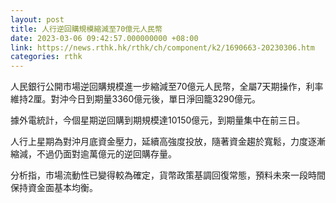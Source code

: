 ```yaml
---
layout: post
title: 人行逆回購規模縮減至70億元人民幣
date: 2023-03-06 09:42:57.000000000 +08:00
link: https://news.rthk.hk/rthk/ch/component/k2/1690663-20230306.htm
categories: rthk
---
```


人民銀行公開市場逆回購規模進一步縮減至70億元人民幣，全屬7天期操作，利率維持2厘。對沖今日到期量3360億元後，單日淨回籠3290億元。

據外電統計，今個星期逆回購到期規模達10150億元，到期量集中在前三日。

人行上星期為對沖月底資金壓力，延續高強度投放，隨著資金趨於寬鬆，力度逐漸縮減，不過仍面對逾萬億元的逆回購存量。

分析指，市場流動性已變得較為確定，貨幣政策基調回復常態，預料未來一段時間保持資金面基本均衡。
